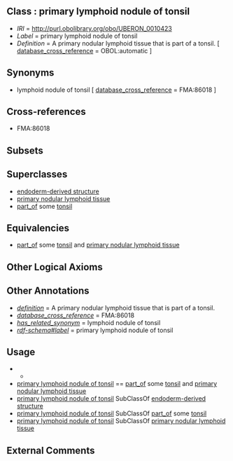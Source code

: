 
## Class : primary lymphoid nodule of tonsil

 * *IRI* = http://purl.obolibrary.org/obo/UBERON_0010423
 * *Label* = primary lymphoid nodule of tonsil
 * *Definition* = A primary nodular lymphoid tissue that is part of a tonsil. [ [database_cross_reference](../../ef/oboInOwl#hasDbXref.md) = OBOL:automatic ]

## Synonyms

 * lymphoid nodule of tonsil [ [database_cross_reference](../../ef/oboInOwl#hasDbXref.md) = FMA:86018 ]

## Cross-references

 * FMA:86018

## Subsets


## Superclasses

 * [endoderm-derived structure](../../UBERON/19/UBERON_0004119.md)
 * [primary nodular lymphoid tissue](../../UBERON/22/UBERON_0010422.md)
 * [part_of](../../BFO/50/BFO_0000050.md) some [tonsil](../../UBERON/72/UBERON_0002372.md)

## Equivalencies

 * [part_of](../../BFO/50/BFO_0000050.md) some [tonsil](../../UBERON/72/UBERON_0002372.md) and [primary nodular lymphoid tissue](../../UBERON/22/UBERON_0010422.md)

## Other Logical Axioms


## Other Annotations

 * *[definition](../../IAO/15/IAO_0000115.md)* = A primary nodular lymphoid tissue that is part of a tonsil.
 * *[database_cross_reference](../../ef/oboInOwl#hasDbXref.md)* = FMA:86018
 * *[has_related_synonym](../../ym/oboInOwl#hasRelatedSynonym.md)* = lymphoid nodule of tonsil
 * *[rdf-schema#label](../../el/rdf-schema#label.md)* = primary lymphoid nodule of tonsil

## Usage

 * -
 * [primary lymphoid nodule of tonsil](../../UBERON/23/UBERON_0010423.md) == [part_of](../../BFO/50/BFO_0000050.md) some [tonsil](../../UBERON/72/UBERON_0002372.md) and [primary nodular lymphoid tissue](../../UBERON/22/UBERON_0010422.md)
 * [primary lymphoid nodule of tonsil](../../UBERON/23/UBERON_0010423.md) SubClassOf [endoderm-derived structure](../../UBERON/19/UBERON_0004119.md)
 * [primary lymphoid nodule of tonsil](../../UBERON/23/UBERON_0010423.md) SubClassOf [part_of](../../BFO/50/BFO_0000050.md) some [tonsil](../../UBERON/72/UBERON_0002372.md)
 * [primary lymphoid nodule of tonsil](../../UBERON/23/UBERON_0010423.md) SubClassOf [primary nodular lymphoid tissue](../../UBERON/22/UBERON_0010422.md)

## External Comments

